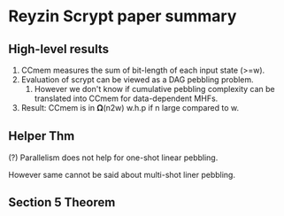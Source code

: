 # Reyzin Scrypt paper summary

## High-level results

1. CCmem measures the sum of bit-length of each input state (>=w).
1. Evaluation of scrypt can be viewed as a DAG pebbling problem.
    1. However we don't know if cumulative pebbling complexity can be translated into CCmem for data-dependent MHFs.
1. Result: CCmem is in 𝛀(n2w) w.h.p if n large compared to w.

## Helper Thm

(?) Parallelism does not help for one-shot linear pebbling.

However same cannot be said about multi-shot liner pebbling.

## Section 5 Theorem
